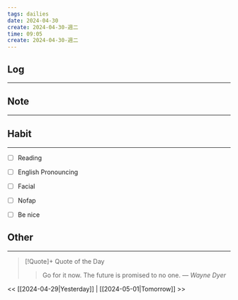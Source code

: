 ```yaml
---
tags: dailies  
date: 2024-04-30
create: 2024-04-30-週二
time: 09:05
create: 2024-04-30-週二
---
```


## Log
---


## Note
---


## Habit
---
- [ ] Reading
- [ ] English Pronouncing
- [ ] Facial
- [ ] Nofap
- [ ] Be nice


## Other
---

> [!Quote]+ Quote of the Day
> > Go for it now. The future is promised to no one.
> — <cite>Wayne Dyer</cite>

<< [[2024-04-29|Yesterday]] | [[2024-05-01|Tomorrow]] >>